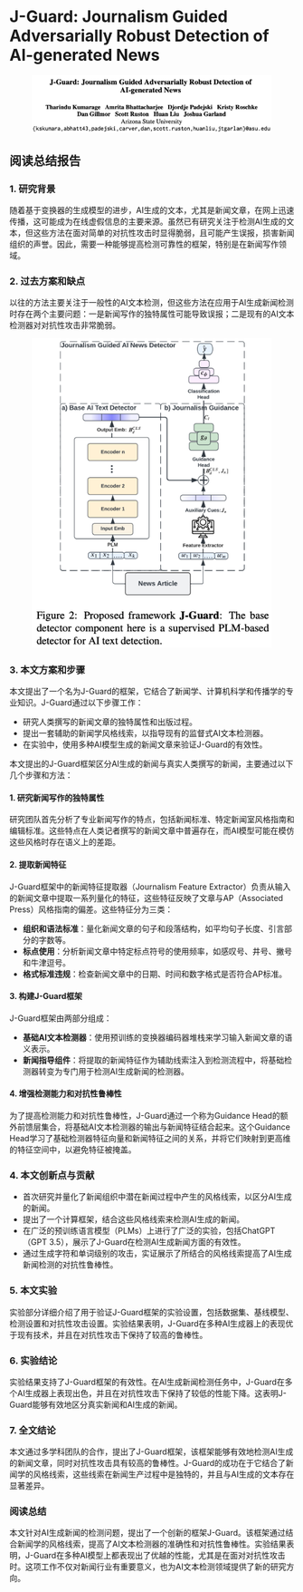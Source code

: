 # J-Guard: Journalism Guided Adversarially Robust Detection of AI-generated News

<figure><img src="../.gitbook/assets/image (131).png" alt=""><figcaption></figcaption></figure>

## 阅读总结报告

### 1. 研究背景

随着基于变换器的生成模型的进步，AI生成的文本，尤其是新闻文章，在网上迅速传播，这可能成为在线虚假信息的主要来源。虽然已有研究关注于检测AI生成的文本，但这些方法在面对简单的对抗性攻击时显得脆弱，且可能产生误报，损害新闻组织的声誉。因此，需要一种能够提高检测可靠性的框架，特别是在新闻写作领域。

### 2. 过去方案和缺点

以往的方法主要关注于一般性的AI文本检测，但这些方法在应用于AI生成新闻检测时存在两个主要问题：一是新闻写作的独特属性可能导致误报；二是现有的AI文本检测器对对抗性攻击非常脆弱。

<figure><img src="../.gitbook/assets/image (132).png" alt=""><figcaption></figcaption></figure>

### 3. 本文方案和步骤

本文提出了一个名为J-Guard的框架，它结合了新闻学、计算机科学和传播学的专业知识。J-Guard通过以下步骤工作：

* 研究人类撰写的新闻文章的独特属性和出版过程。
* 提出一套辅助的新闻学风格线索，以指导现有的监督式AI文本检测器。
* 在实验中，使用多种AI模型生成的新闻文章来验证J-Guard的有效性。



本文提出的J-Guard框架区分AI生成的新闻与真实人类撰写的新闻，主要通过以下几个步骤和方法：

#### 1. 研究新闻写作的独特属性

研究团队首先分析了专业新闻写作的特点，包括新闻标准、特定新闻室风格指南和编辑标准。这些特点在人类记者撰写的新闻文章中普遍存在，而AI模型可能在模仿这些风格时存在语义上的差距。

#### 2. 提取新闻特征

J-Guard框架中的新闻特征提取器（Journalism Feature Extractor）负责从输入的新闻文章中提取一系列量化的特征，这些特征反映了文章与AP（Associated Press）风格指南的偏差。这些特征分为三类：

* **组织和语法标准**：量化新闻文章的句子和段落结构，如平均句子长度、引言部分的字数等。
* **标点使用**：分析新闻文章中特定标点符号的使用频率，如感叹号、井号、撇号和牛津逗号。
* **格式标准违规**：检查新闻文章中的日期、时间和数字格式是否符合AP标准。

#### 3. 构建J-Guard框架

J-Guard框架由两部分组成：

* **基础AI文本检测器**：使用预训练的变换器编码器堆栈来学习输入新闻文章的语义表示。
* **新闻指导组件**：将提取的新闻特征作为辅助线索注入到检测流程中，将基础检测器转变为专门用于检测AI生成新闻的检测器。

#### 4. 增强检测能力和对抗性鲁棒性

为了提高检测能力和对抗性鲁棒性，J-Guard通过一个称为Guidance Head的额外前馈层集合，将基础AI文本检测器的输出与新闻特征结合起来。这个Guidance Head学习了基础检测器特征向量和新闻特征之间的关系，并将它们映射到更高维的特征空间中，以避免特征被掩盖。

####





### 4. 本文创新点与贡献

* 首次研究并量化了新闻组织中潜在新闻过程中产生的风格线索，以区分AI生成的新闻。
* 提出了一个计算框架，结合这些风格线索来检测AI生成的新闻。
* 在广泛的预训练语言模型（PLMs）上进行了广泛的实验，包括ChatGPT（GPT 3.5），展示了J-Guard在检测AI生成新闻方面的有效性。
* 通过生成字符和单词级别的攻击，实证展示了所结合的风格线索提高了AI生成新闻检测的对抗性鲁棒性。

### 5. 本文实验

实验部分详细介绍了用于验证J-Guard框架的实验设置，包括数据集、基线模型、检测设置和对抗性攻击设置。实验结果表明，J-Guard在多种AI生成器上的表现优于现有技术，并且在对抗性攻击下保持了较高的鲁棒性。

### 6. 实验结论

实验结果支持了J-Guard框架的有效性。在AI生成新闻检测任务中，J-Guard在多个AI生成器上表现出色，并且在对抗性攻击下保持了较低的性能下降。这表明J-Guard能够有效地区分真实新闻和AI生成的新闻。

### 7. 全文结论

本文通过多学科团队的合作，提出了J-Guard框架，该框架能够有效地检测AI生成的新闻文章，同时对抗性攻击具有较高的鲁棒性。J-Guard的成功在于它结合了新闻学的风格线索，这些线索在新闻生产过程中是独特的，并且与AI生成的文本存在显著差异。

### 阅读总结

本文针对AI生成新闻的检测问题，提出了一个创新的框架J-Guard。该框架通过结合新闻学的风格线索，提高了AI文本检测器的准确性和对抗性鲁棒性。实验结果表明，J-Guard在多种AI模型上都表现出了优越的性能，尤其是在面对对抗性攻击时。这项工作不仅对新闻行业有重要意义，也为AI文本检测领域提供了新的研究方向。
